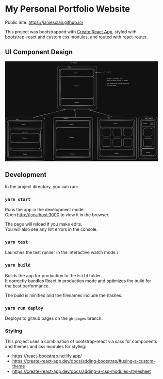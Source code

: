 # My Personal Portfolio Website

Public Site: https://jamesclair.github.io/

This project was bootstrapped with [Create React App](https://github.com/facebook/create-react-app), styled with bootstrap-react and custom css modules, and routed with react-router.

## UI Component Design

![Initial UI Design](./images/UI-Design.png)

## Development

In the project directory, you can run:

### `yarn start`

Runs the app in the development mode.\
Open [http://localhost:3000](http://localhost:3000) to view it in the browser.

The page will reload if you make edits.\
You will also see any lint errors in the console.

### `yarn test`

Launches the test runner in the interactive watch mode.\

### `yarn build`

Builds the app for production to the `build` folder.\
It correctly bundles React in production mode and optimizes the build for the best performance.

The build is minified and the filenames include the hashes.

### `yarn run deploy`

Deploys to github pages on the `gh-pages` branch.

### Styling

This project uses a combination of bootstrap-react via sass for components and themes and css modules for styling:
- https://react-bootstrap.netlify.app/
- https://create-react-app.dev/docs/adding-bootstrap/#using-a-custom-theme
- https://create-react-app.dev/docs/adding-a-css-modules-stylesheet
